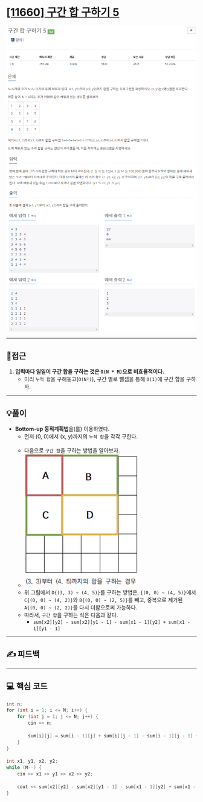 # [[11660] 구간 합 구하기 5](https://www.acmicpc.net/problem/11660)

![](imgs/1.PNG)
![](imgs/2.PNG)
___
## 🤔접근
1. <b>입력마다 일일이 구간 합을 구하는 것은 `O(N * M)`으로 비효율적이다.</b>
	- 미리 `누적 합`을 구해놓고(`O(N²)`), 구간 별로 뺄셈을 통해 `O(1)`에 구간 합을 구하자.
___
## 💡풀이
- <b>Bottom-up 동적계획법</b>을(를) 이용하였다.
	- 먼저 (0, 0)에서 (x, y)까지의 `누적 합`을 각각 구한다.<br><br>
	- 다음으로 `구간 합`을 구하는 방법을 알아보자.
	- ![](imgs/3.PNG)
	- 위 그림에서 `D{(3, 3) ~ (4, 5)}`를 구하는 방법은, `{(0, 0) ~ (4, 5)}`에서 `C{(0, 0) ~ (4, 2)}`와 `B{(0, 0) ~ (2, 5)}`를 빼고, 중복으로 제거된 `A{(0, 0) ~ (2, 2)}`를 다시 더함으로써 가능하다.
	- 따라서, `구간 합`을 구하는 식은 다음과 같다.
		- `sum[x2][y2] - sum[x2][y1 - 1] - sum[x1 - 1][y2] + sum[x1 - 1][y1 - 1]`
___
## ✍ 피드백
___
## 💻 핵심 코드
```c++
int n;
for (int i = 1; i <= N; i++) {
	for (int j = 1; j <= N; j++) {
		cin >> n;

		sum[i][j] = sum[i - 1][j] + sum[i][j - 1] - sum[i - 1][j - 1] + n;
	}
}

int x1, y1, x2, y2;
while (M--) {
	cin >> x1 >> y1 >> x2 >> y2;

	cout << sum[x2][y2] - sum[x2][y1 - 1] - sum[x1 - 1][y2] + sum[x1 - 1][y1 - 1] << '\n';
}
```